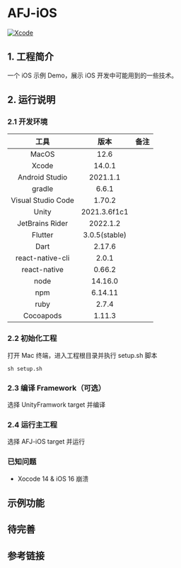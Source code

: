# AFJ-iOS 

[![Xcode](https://github.com/yujiuqie/AFJ-iOS/actions/workflows/objective-c-xcode.yml/badge.svg)](https://github.com/yujiuqie/AFJ-iOS/actions/workflows/objective-c-xcode.yml/badge.svg)

## 1. 工程简介

一个 iOS 示例 Demo，展示 iOS 开发中可能用到的一些技术。

## 2. 运行说明 

### 2.1 开发环境

|        工具        |     版本      | 备注  |
| :----------------: | :-----------: | :---: |
|       MacOS        |     12.6      |       |
|       Xcode        |    14.0.1     |       |
|   Android Studio   |   2021.1.1    |       |
|       gradle       |     6.6.1     |       |
| Visual Studio Code |    1.70.2     |       |
|       Unity        | 2021.3.6f1c1  |       |
|  JetBrains Rider   |   2022.1.2    |       |
|      Flutter       | 3.0.5(stable) |       |
|        Dart        |    2.17.6     |       |
|  react-native-cli  |     2.0.1     |       |
|    react-native    |    0.66.2     |       |
|        node        |    14.16.0    |       |
|        npm         |    6.14.11    |       |
|        ruby        |     2.7.4     |       |
|     Cocoapods      |    1.11.3     |       |

### 2.2 初始化工程

打开 Mac 终端，进入工程根目录并执行 setup.sh 脚本
```shell
sh setup.sh
```

### 2.3 编译 Framework（可选）

选择 UnityFramwork target 并编译

### 2.4 运行主工程

选择 AFJ-iOS target 并运行

### 已知问题

* Xocode 14 & iOS 16 崩溃

## 示例功能

## 待完善

## 参考链接